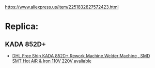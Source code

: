 https://www.aliexpress.us/item/2251832827572423.html


# Replica:
## KADA 852D+
- [DHL Free Ship KADA 852D+ Rework Machine,Welder Machine , SMD SMT Hot AiR & Iron 110V 220V avaliable](https://www.aliexpress.us/item/2255799973773177.html)
